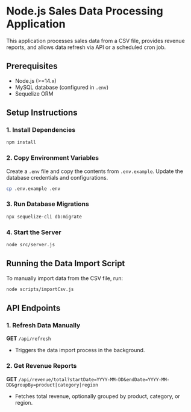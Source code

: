 # Node.js Sales Data Processing Application

This application processes sales data from a CSV file, provides revenue reports, and allows data refresh via API or a scheduled cron job.

## Prerequisites
- Node.js (>=14.x)
- MySQL database (configured in `.env`)
- Sequelize ORM

## Setup Instructions

### 1. Install Dependencies
```sh
npm install
```

### 2. Copy Environment Variables
Create a `.env` file and copy the contents from `.env.example`. Update the database credentials and configurations.
```sh
cp .env.example .env
```

### 3. Run Database Migrations
```sh
npx sequelize-cli db:migrate
```

### 4. Start the Server
```sh
node src/server.js
```

## Running the Data Import Script
To manually import data from the CSV file, run:
```sh
node scripts/importCsv.js
```

## API Endpoints
### 1. Refresh Data Manually
**GET** `/api/refresh`
- Triggers the data import process in the background.

### 2. Get Revenue Reports
**GET** `/api/revenue/total?startDate=YYYY-MM-DD&endDate=YYYY-MM-DD&groupBy=product|category|region`
- Fetches total revenue, optionally grouped by product, category, or region.



